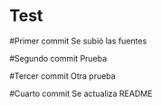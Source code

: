# Test

#Primer commit
Se subió las fuentes

#Segundo commit
Prueba

#Tercer commit
Otra prueba

#Cuarto commit
Se actualiza README